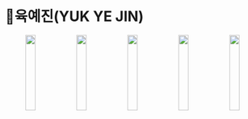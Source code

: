 # 👀육예진(YUK YE JIN)

<div align="center">
<a href="https://github.com/devxb/gitanimals">
  <img src="https://render.gitanimals.org/lines/yngbao97?pet-id=643068310031670915" width="20%" height="150"/><img src="https://render.gitanimals.org/lines/yngbao97?pet-id=643073808168625702" width="20%" height="150"/><img src="https://render.gitanimals.org/lines/yngbao97?pet-id=643074455706250580" width="20%" height="150"/><img src="https://render.gitanimals.org/lines/yngbao97?pet-id=643074169017179482" width="20%" height="150"/><img src="https://render.gitanimals.org/lines/yngbao97?pet-id=643074456008233193" width="20%" height="150"/>
</a>
<div/>

  
  
